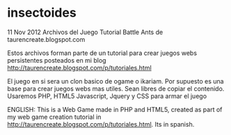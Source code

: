 insectoides
===========

11 Nov 2012
Archivos del Juego Tutorial Battle Ants de taurencreate.blogspot.com

Estos archivos forman parte de un tutorial para crear juegos webs 
persistentes posteados en mi blog http://taurencreate.blogspot.com/p/tutoriales.html

El juego en si sera un clon basico de ogame o ikariam. Por supuesto es una base para crear
juegos webs mas utiles. Sean libres de copiar el contenido. Usaremos PHP, HTML5 Javascript, Jquery y CSS
para armar el juego

ENGLISH: This is a Web Game made in PHP and HTML5, created as part of my web game creation tutorial in 
http://taurencreate.blogspot.com/p/tutoriales.html. Its in spanish.